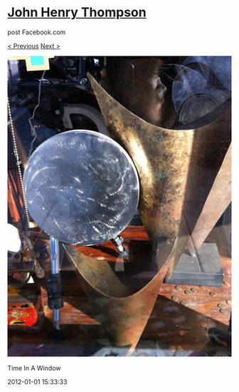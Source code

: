 # [John Henry Thompson](../README.md)
post Facebook.com

[< Previous](2012-01-01-9.md) [Next >](2012-01-01-11.md)

[![](../media/2012-01-01/Time-In-A-Window-3.jpg)](../README.md)

Time In A Window

2012-01-01 15:33:33